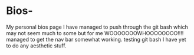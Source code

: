 # Bios-
My personal bios page
I have managed to push through the git bash which may not seem much to some but for me WOOOOOOOWHOOOOOOOO!!!!
managed to get the nav bar somewhat working.
testing git bash
I have yet to do any aesthetic stuff.

